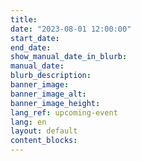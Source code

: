 ```yaml
---
title:
date: "2023-08-01 12:00:00"
start_date:
end_date:
show_manual_date_in_blurb:
manual_date:
blurb_description:
banner_image:
banner_image_alt:
banner_image_height:
lang_ref: upcoming-event
lang: en
layout: default
content_blocks:
---
```

